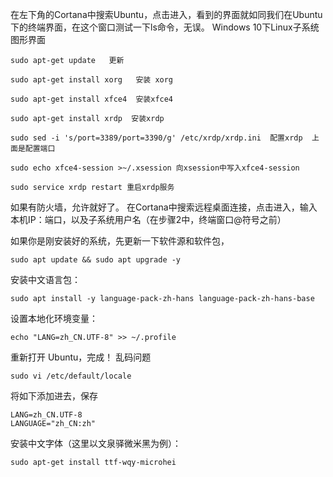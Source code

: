 在左下角的Cortana中搜索Ubuntu，点击进入，看到的界面就如同我们在Ubuntu下的终端界面，在这个窗口测试一下ls命令，无误。
Windows 10下Linux子系统图形界面

```shell
sudo apt-get update   更新
```
```shell
sudo apt-get install xorg   安装 xorg
```
```shell
sudo apt-get install xfce4  安装xfce4
```
```shell
sudo apt-get install xrdp  安装xrdp
```
```shell
sudo sed -i 's/port=3389/port=3390/g' /etc/xrdp/xrdp.ini  配置xrdp  上面是配置端口
```
```shell
sudo echo xfce4-session >~/.xsession 向xsession中写入xfce4-session
```
```shell
sudo service xrdp restart 重启xrdp服务
```
如果有防火墙，允许就好了。
在Cortana中搜索远程桌面连接，点击进入，输入本机IP：端口，以及子系统用户名（在步骤2中，终端窗口@符号之前）

如果你是刚安装好的系统，先更新一下软件源和软件包，
```shell
sudo apt update && sudo apt upgrade -y
```
安装中文语言包：
```shell
sudo apt install -y language-pack-zh-hans language-pack-zh-hans-base
```
设置本地化环境变量：
```shell
echo "LANG=zh_CN.UTF-8" >> ~/.profile
```
重新打开 Ubuntu，完成！
乱码问题


```shell
sudo vi /etc/default/locale  
```
将如下添加进去，保存

```shell
LANG=zh_CN.UTF-8   
LANGUAGE="zh_CN:zh"  
```
安装中文字体（这里以文泉驿微米黑为例）：
```shell
sudo apt-get install ttf-wqy-microhei  
```

